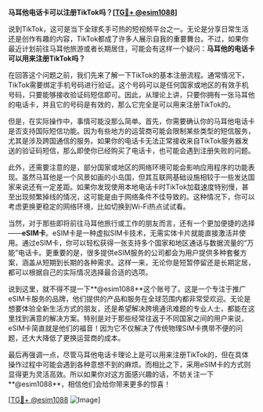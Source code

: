 **马耳他电话卡可以注册TikTok吗？[[TG💪+ @esim1088](https://t.me/s/esim1088)]**

说到TikTok，这可是当下全球炙手可热的短视频平台之一。无论是分享日常生活还是创作有趣的内容，TikTok都成了许多人展示自我的重要舞台。不过，如果你最近计划前往马耳他旅游或者长期居住，可能会有这样一个疑问：**马耳他的电话卡可以用来注册TikTok吗？**

在回答这个问题之前，我们先来了解一下TikTok的基本注册流程。通常情况下，TikTok需要绑定手机号码进行验证。这个号码可以是任何国家或地区的有效手机号码，只要能够接收验证码短信即可。因此，从理论上讲，只要你拥有一张马耳他的电话卡，并且它的号码是有效的，那么它完全是可以用来注册TikTok的。

但是，在实际操作中，事情可能没那么简单。首先，你需要确认你的马耳他电话卡是否支持国际短信功能。因为有些地方的运营商可能会限制某些类型的短信服务，尤其是涉及跨国通信的服务。如果你的电话卡无法正常接收来自TikTok服务器发送的验证码短信，那么即使你已经购买了电话卡，也可能会遇到注册失败的问题。

此外，还需要注意的是，部分国家或地区的网络环境可能会影响应用程序的功能表现。虽然马耳他是一个风景如画的小岛国，但其互联网基础设施相较于一些发达国家来说还有一定差距。如果你发现使用本地电话卡时TikTok加载速度特别慢，甚至出现频繁掉线的情况，这可能是由于网络条件不佳导致的。这种情况下，你可以考虑更换更稳定的网络环境，比如切换到Wi-Fi热点试试看。

当然，对于那些即将前往马耳他旅行或工作的朋友而言，还有一个更加便捷的选择——**eSIM卡**。eSIM卡是一种虚拟SIM卡技术，无需实体卡片就能直接激活并使用。通过eSIM卡，你可以轻松获得一张支持多个国家和地区通话与数据流量的“万能”电话卡。更重要的是，很多提供eSIM服务的公司都会为用户提供多种套餐方案，涵盖从短期到长期的各种需求。这样一来，无论你是短暂停留还是长期定居，都可以根据自己的实际情况选择最合适的选项。

说到这里，就不得不提一下**@esim1088**这个账号了。这是一个专注于推广eSIM卡服务的品牌，他们提供的产品和服务在全球范围内都非常受欢迎。无论是想要体验全新生活方式的朋友，还是希望解决跨境通讯难题的专业人士，都能在这里找到满意的解决方案。特别是对于那些经常往返于不同国家之间的用户来说，eSIM卡简直就是他们的福音！因为它不仅解决了传统物理SIM卡携带不便的问题，还大大降低了更换运营商的成本。

最后再强调一点，尽管马耳他电话卡理论上是可以用来注册TikTok的，但在具体操作过程中可能会遇到各种意想不到的麻烦。而相比之下，采用eSIM卡的方式则显得更为灵活高效。所以如果你对这方面感兴趣的话，不妨关注一下**@esim1088**，相信他们会给你带来更多的惊喜！

[[TG💪+ @esim1088](https://t.me/s/esim1088) ![Image](https://i.postimg.cc/4NQfJmqS/Snipaste-2025-05-13-00-14-12.png)]